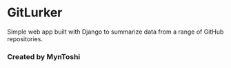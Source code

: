 # GitLurker

Simple web app built with Django to summarize data from a range of GitHub repositories.

### Created by MynToshi
